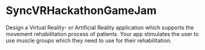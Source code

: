 # SyncVRHackathonGameJam
Design a Virtual Reality- or Artificial Reality application which supports the movement rehabilitation process of patients. Your app stimulates the user to use muscle groups which they need to use for their rehabilitation.
